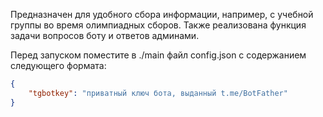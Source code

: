 Предназначен для удобного сбора информации, например, с учебной группы во время олимпиадных сборов.
Также реализована функция задачи вопросов боту и ответов админами.

Перед запуском поместите в ./main файл config.json с содержанием следующего формата:
```json
{
    "tgbotkey": "приватный ключ бота, выданный t.me/BotFather"
}
```
